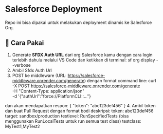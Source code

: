 # Salesforce Deployment

Repo ini bisa dipakai untuk melakukan deployment dinamis ke Salesforce Org.

## 🚀 Cara Pakai
1. Generate **SFDX Auth URL** dari org Salesforce kamu dengan cara login terlebih dahulu melalui VS Code dan ketikkan di terminal:
   sf org display --verbose
2. Ambil Sfdx Auth Url
3. POST ke middleware (URL: https://salesforce-middleware.onrender.com/generate) dengan format command line:
   curl -X POST https://salesforce-middleware.onrender.com/generate \
   -H "Content-Type: application/json" \
   -d '{"authUrl":"force://PlatformCLI::..."}

  dan akan mendapatkan respon:
  { "token": "abc123def456" }
4. Ambil token dan buat Pull Request dengan format bodi deskripsi:
   token: abc123def456
   target: sandbox/production
   testlevel: RunSpecifiedTests (bisa menggunakan RunLocalTests untuk run semua test class)
   testclass: MyTest1,MyTest2